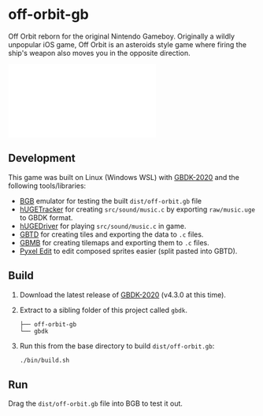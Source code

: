 # off-orbit-gb

Off Orbit reborn for the original Nintendo Gameboy. Originally a wildly unpopular iOS game, Off Orbit is an asteroids style game where firing the ship's weapon also moves you in the opposite direction.

![Screenshot](/screenshot.md)

## Development

This game was built on Linux (Windows WSL) with [GBDK-2020](https://github.com/gbdk-2020/gbdk-2020) and the following tools/libraries:

* [BGB](https://bgb.bircd.org/) emulator for testing the built `dist/off-orbit.gb` file
* [hUGETracker](https://github.com/SuperDisk/hUGETracker) for creating `src/sound/music.c` by exporting `raw/music.uge` to GBDK format.
* [hUGEDriver](https://github.com/SuperDisk/hUGEDriver) for playing `src/sound/music.c` in game.
* [GBTD](http://www.devrs.com/gb/hmgd/gbtd.html) for creating tiles and exporting the data to `.c` files.
* [GBMB](http://www.devrs.com/gb/hmgd/gbmb.html) for creating tilemaps and exporting them to `.c` files.
* [Pyxel Edit](https://pyxeledit.com/) to edit composed sprites easier (split pasted into GBTD).

## Build

1. Download the latest release of [GBDK-2020](https://github.com/gbdk-2020/gbdk-2020) (v4.3.0 at this time).
2. Extract to a sibling folder of this project called `gbdk`.

   ```
   ├── off-orbit-gb
   └── gbdk
   ```

3. Run this from the base directory to build `dist/off-orbit.gb`:

   ```bash
   ./bin/build.sh
   ```

## Run

Drag the `dist/off-orbit.gb` file into BGB to test it out.
